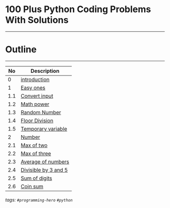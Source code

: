 # 100 Plus Python Coding Problems With Solutions
---

# Outline
---

| No  | <div width="320px"> Description </div> |
| --- | -------------------------------------------- |
| 0   | [introduction](#)                            |
| 1   | [Easy ones](#)                               |
| 1.1 | [Convert input](#)                           |
| 1.2 | [Math power](#)                              |
| 1.3 | [Random Number](#)                           |
| 1.4 | [Floor Division](#)                          |
| 1.5 | [Temporary variable](#)                      |
| 2   | [Number](#)                                  |
| 2.1 | [Max of two](#)                              |
| 2.2 | [Max of three](#)                            |
| 2.3 | [Average of numbers](#)                      |
| 2.4 | [Divisible by 3 and 5](#)                    |
| 2.5 | [Sum of digits](#)                           |
| 2.6 | [Coin sum](#)                                |


###### tags: `#programming-hero` `#python`